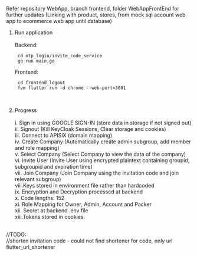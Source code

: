 Refer repository WebApp, branch frontend, folder WebAppFrontEnd for further updates (Linking with product, stores, from mock sql account web app to ecommerce web app until database)
1. Run application<br><br>
    Backend: <br>

        cd otp_login/invite_code_service
        go run main.go
           
    Frontend:<br>

        cd frontend_logout
        fvm flutter run -d chrome --web-port=3001

    <br>

2. Progress<br><br>
    i.   Sign in using GOOGLE SIGN-IN (store data in storage if not signed out)<br>
    ii.  Signout (Kill KeyCloak Sessions, Clear storage and cookies)<br>
    iii. Connect to APISIX (domain mapping)<br>
    iv.  Create Company (Automatically create admin subgroup, add member and role mapping)<br>
    v.   Select Company (Select Company to view the data of the company)<br>
    vi.  Invite User (Invite User using encrypted plaintext containing groupid, subgroupid and expiration time) <br>
    vii. Join Company (Join Company using the invitation code and join relevant subgroup)<br>
    viii.Keys stored in environment file rather than hardcoded<br>
    ix.  Encryption and Decryption processed at backend<br>
    x.   Code lengths: 152<br>
    xi.  Role Mapping for Owner, Admin, Account and Packer<br>
    xii. Secret at backend .env file <br>
    xiii.Tokens stored in cookies<br><br>

//TODO:<br>
//shorten invitation code - could not find shortener for code, only url<br>
    flutter_url_shortener <br><br>


